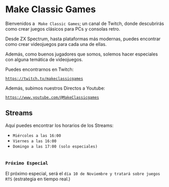 # Make Classic Games

Bienvenidos a ``` Make Classic Games```; un canal de Twitch, donde descubrirás como crear juegos clásicos para PCs y consolas retro.

Desde ZX Spectrum, hasta plataformas más modernas, puedes encontrar como crear videojuegos para cada una de ellas.

Además, como buenos jugadores que somos, solemos hacer especiales con alguna temática de videojuegos.

Puedes encontrarnos en Twitch:

[```https://twitch.tv/makeclassicgames```](https://twitch.tv/makeclassicgames)

Además, subimos nuestros Directos a Youtube:

[```https://www.youtube.com/@MakeClassicgames```](https://www.youtube.com/@MakeClassicgames)

## Streams

Aquí puedes encontrar los horarios de los Streams:

* ```Miércoles a las 16:00```
* ```Viernes a las 16:00```
* ```Domingo a las 17:00 (solo especiales)```

```NOTA: Todos los horarios estan en formato CEST (GMT+2).
```

### ```Próximo Especial```

El próximo especial, será el ```día 10 de Noviembre y tratará sobre juegos RTS``` (estrategia en tiempo real.)


